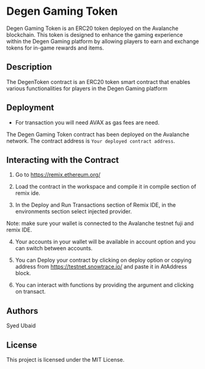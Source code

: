 # Degen Gaming Token

Degen Gaming Token is an ERC20 token deployed on the Avalanche blockchain. This token is designed to enhance the gaming experience within the Degen Gaming platform by allowing players to earn and exchange tokens for in-game rewards and items.

## Description
The DegenToken contract is an ERC20 token smart contract that enables various functionalities for players in the Degen Gaming platform

## Deployment
         
- For transaction you will need AVAX as gas fees are need.
         
The Degen Gaming Token contract has been deployed on the Avalanche network. The contract address is `Your deployed contract address`.

## Interacting with the Contract

1. Go to https://remix.ethereum.org/

2. Load the contract in the workspace and compile it in compile section of remix ide.

3. In the Deploy and Run Transactions section of Remix IDE, in the environments section select injected provider.

Note: make sure your wallet is connected to the Avalanche testnet fuji and remix IDE.

4. Your accounts in your wallet will be available in account option and you can switch between accounts.

5. You can Deploy your contract by clicking on deploy option or copying address from https://testnet.snowtrace.io/ and paste it in AtAddress block.

6. You can interact with functions by providing the argument and clicking on transact.


## Authors

Syed Ubaid

## License

This project is licensed under the MIT License.

